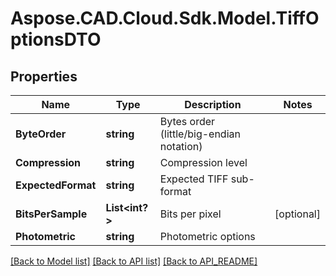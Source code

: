 # Aspose.CAD.Cloud.Sdk.Model.TiffOptionsDTO
## Properties

Name | Type | Description | Notes
------------ | ------------- | ------------- | -------------
**ByteOrder** | **string** | Bytes order (little/big-endian notation) | 
**Compression** | **string** | Compression level | 
**ExpectedFormat** | **string** | Expected TIFF sub-format | 
**BitsPerSample** | **List&lt;int?&gt;** | Bits per pixel | [optional] 
**Photometric** | **string** | Photometric options | 

[[Back to Model list]](API_README.md#documentation-for-models) [[Back to API list]](API_README.md#documentation-for-api-endpoints) [[Back to API_README]](API_README.md)

